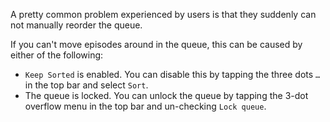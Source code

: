 A pretty common problem experienced by users is that they suddenly can not manually reorder the queue.

If you can't move episodes around in the queue, this can be caused by either of the following:

- `Keep Sorted` is enabled. You can disable this by tapping the three dots `…` in the top bar and select `Sort`.
- The queue is locked. You can unlock the queue by tapping the 3-dot overflow menu in the top bar and un-checking `Lock queue`.

